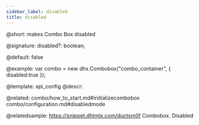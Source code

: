 ```yaml
---
sidebar_label: disabled
title: disabled
---          
```


@short: makes Combo Box disabled

@signature: disabled?: boolean;

@default: false

@example: 
var combo = new dhx.Combobox("combo_container", { 
    disabled:true
});


@template:	api_config
@descr: 

@related: combo/how_to_start.md#initializecombobox
combo/configuration.md#disabledmode

@relatedsample: https://snippet.dhtmlx.com/ductsm0f	Combobox. Disabled